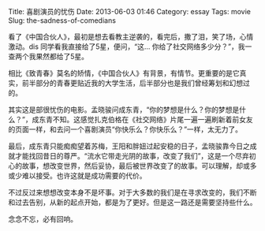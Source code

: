 Title: 喜剧演员的忧伤
Date: 2013-06-03 01:46
Category: essay
Tags: movie
Slug: the-sadness-of-comedians

看了《中国合伙人》，最初是想去看教主逆袭的，看完后，撒了泪，笑了场，心情激动。dis 同学看我直接给了5星，便问，“这… 你给了社交网络多少分？”，我一查两个我果然都给了5星。

相比《致青春》莫名的矫情，《中国合伙人》有背景，有情节。更重要的是它真实，前半部分的青春更贴近我的大学生活，后半部分也是我们曾经筹划和幻想过的。

其实这是部很忧伤的电影。孟晓骏问成东青，“你的梦想是什么？你的梦想是什么？”，成东青不知。这感觉扎克伯格在《社交网络》片尾一遍一遍刷新着前女友的页面一样，和去问一个喜剧演员“你快乐么？你快乐么？”一样，太无力了。

最后，成东青只能痴痴望着苏梅，王阳和胖妞过起安稳的日子，孟晓骏靠今日之成就才能找回昔日的尊严。“流水它带走光阴的故事，改变了我们”，这是一个尽弃初心的故事，想改变世界，然后妥协，最后被世界改变了的故事。可以理解，却或多或少难以接受。也许这就是成功需要的代价。

不过反过来想想改变本身不是坏事。对于大多数的我们是在寻求改变的，我们不断和过去告别，从新的起点开始，都是为了更好。但是这一路还是需要坚持些什么。

念念不忘，必有回响。
